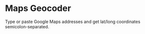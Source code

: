 # Maps Geocoder
Type or paste Google Maps addresses and get lat/long coordinates semicolon-separated.
